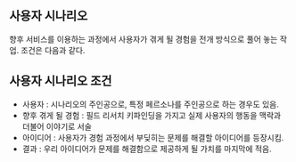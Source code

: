 ## 사용자 시나리오

향후 서비스를 이용하는 과정에서 사용자가 겪게 될 경험을 전개 방식으로 풀어 놓는 작업. 조건은 다음과 같다.

## 사용자 시나리오 조건
- 사용자 : 시나리오의 주인공으로, 특정 페르소나를 주인공으로 하는 경우도 있음.
- 향후 겪게 될 경험 : 필드 리서치 키파인딩을 가지고 실제 사용자의 행동을 맥락과 더불어 이야기로 서술
- 아이디어 : 사용자가 경험 과정에서 부딪히는 문제를 해결할 아이디어를 등장시킴.
- 결과 : 우리 아이디어가 문제를 해결함으로 제공하게 될 가치를 마지막에 적음.